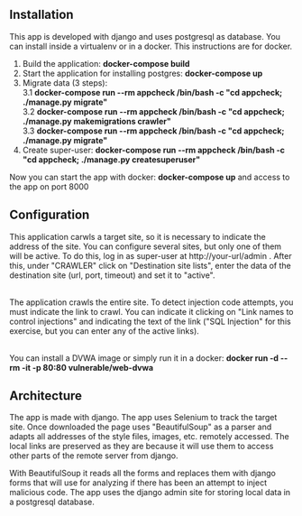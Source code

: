 <h2>Installation</h2>

This app is developed with django and uses postgresql as database. You can install inside a virtualenv or in a docker. This instructions are for docker.

1) Build the application:  <strong>docker-compose build</strong><br>
2) Start the application for installing postgres: <strong>docker-compose up</strong><br>
3) Migrate data (3 steps):<br>
  3.1 <strong>docker-compose run --rm appcheck /bin/bash -c "cd appcheck; ./manage.py migrate"</strong><br>
  3.2 <strong>docker-compose run --rm appcheck /bin/bash -c "cd appcheck; ./manage.py makemigrations crawler"</strong><br>
  3.3 <strong>docker-compose run --rm appcheck /bin/bash -c "cd appcheck; ./manage.py migrate"</strong><br>
4) Create super-user: <strong>docker-compose run --rm appcheck /bin/bash -c "cd appcheck; ./manage.py createsuperuser"</strong><br>

Now you can start the app with docker: <strong>docker-compose up</strong> and access to the app on port 8000

<h2>Configuration</h2>
This application carwls a target site, so it is necessary to indicate the address of the site. You can configure several sites, but only one of them will be active. To do this, log in as super-user at http://your-url/admin . After this, under "CRAWLER" click on 
 "Destination site lists", enter the data of the destination site (url, port, timeout) and set it to "active".<br><br>

The application crawls the entire site. To detect injection code attempts, you must indicate the link to crawl. You can indicate it
clicking on "Link names to control injections" and indicating the text of the link ("SQL Injection" for this exercise, but you can enter any of the active links).<br><br>

You can install a DVWA image or simply run it in a docker: <strong>docker run -d --rm -it -p 80:80 vulnerable/web-dvwa</strong>

<h2>Architecture</h2>

The app is made with django. The app uses Selenium to track the target site. Once downloaded the page uses "BeautifulSoup" as a parser and adapts all addresses of the style files, images, etc. remotely accessed. The local links are preserved as they are because it will use them to access other parts of the remote server from django.

With BeautifulSoup it reads all the forms and replaces them with  django forms that will use for analyzing if there has been an attempt to inject malicious code. The app uses the django admin site for storing local data in a postgresql database.
